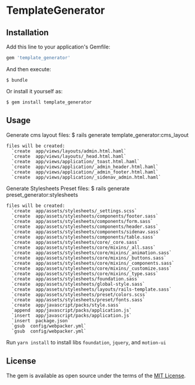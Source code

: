 # TemplateGenerator

## Installation

Add this line to your application's Gemfile:

```ruby
gem 'template_generator'
```

And then execute:

    $ bundle

Or install it yourself as:

    $ gem install template_generator

## Usage

Generate cms layout files:
    $ rails generate template_generator:cms_layout

    files will be created:
      `create  app/views/layouts/admin.html.haml`
      `create  app/views/layouts/_head.html.haml`
      `create  app/views/application/_toast.html.haml`
      `create  app/views/application/_admin_header.html.haml`
      `create  app/views/application/_admin_footer.html.haml`
      `create  app/views/application/_sidenav_admin.html.haml`
Generate Stylesheets Preset files:
    $ rails generate preset_generator:stylesheets

    files will be created:
      `create  app/assets/stylesheets/_settings.scss`
      `create  app/assets/stylesheets/components/footer.sass`
      `create  app/assets/stylesheets/components/form.sass`
      `create  app/assets/stylesheets/components/header.sass`
      `create  app/assets/stylesheets/components/sidenav.sass`
      `create  app/assets/stylesheets/components/table.sass`
      `create  app/assets/stylesheets/core/_core.sass`
      `create  app/assets/stylesheets/core/mixins/_all.sass`
      `create  app/assets/stylesheets/core/mixins/_animation.sass`
      `create  app/assets/stylesheets/core/mixins/_buttons.sass`
      `create  app/assets/stylesheets/core/mixins/_components.sass`
      `create  app/assets/stylesheets/core/mixins/_customize.sass`
      `create  app/assets/stylesheets/core/mixins/_type.sass`
      `create  app/assets/stylesheets/foundation.sass`
      `create  app/assets/stylesheets/global-style.sass`
      `create  app/assets/stylesheets/layouts/rails-template.sass`
      `create  app/assets/stylesheets/preset/colors.scss`
      `create  app/assets/stylesheets/preset/fonts.sass`
      `create  app/javascript/packs/style.sass`
      `append  app/javascript/packs/application.js`
      `insert  app/javascript/packs/application.js`
      `insert  package.json`
      `gsub  config/webpacker.yml`
      `gsub  config/webpacker.yml`

Run `yarn install` to install libs `foundation`, `jquery`, and `motion-ui` 

## License

The gem is available as open source under the terms of the [MIT License](https://opensource.org/licenses/MIT).
